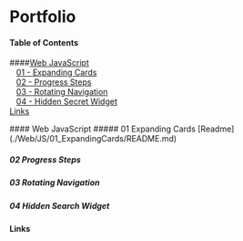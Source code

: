 # Portfolio

#### Table of Contents  
####[Web JavaScript](#webjs)  
&nbsp;&nbsp;&nbsp;[01 - Expanding Cards](#webjs01)  
&nbsp;&nbsp;&nbsp;[02 - Progress Steps](#webjs02)  
&nbsp;&nbsp;&nbsp;[03 - Rotating Navigation](#webjs03)  
&nbsp;&nbsp;&nbsp;[04 - Hidden Secret Widget](#webjs04)  
[Links](#links)  

<a name="webjs"/>
#### Web JavaScript

<a name="webjs01"/>
##### 01 Expanding Cards
[Readme](./Web/JS/01_ExpandingCards/README.md)

<a name="webjs02"/>

##### 02 Progress Steps

<a name="webjs03"/>

##### 03 Rotating Navigation

<a name="webjs04"/>

##### 04 Hidden Search Widget


<a name="links"/>

#### Links
